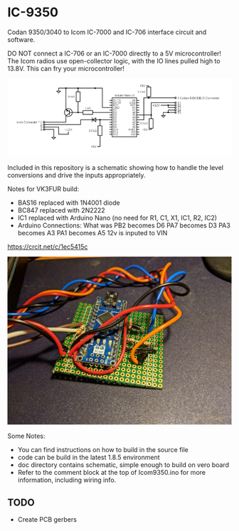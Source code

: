 # IC-9350
Codan 9350/3040 to Icom IC-7000 and IC-706 interface circuit and software.

DO NOT connect a IC-706 or an IC-7000 directly to a 5V microcontroller! The Icom radios use open-collector logic, with the IO lines pulled high to 13.8V. This can fry your microcontroller!

![Circuit Diagram](circuit.png)

Included in this repository is a schematic showing how to handle the level conversions and drive the inputs appropriately.

Notes for VK3FUR build:
  - BAS16 replaced with 1N4001 diode
  - BC847 replaced with 2N2222
  - IC1 replaced with Arduino Nano (no need for R1, C1, X1, IC1, R2, IC2)
  - Arduino Connections:
      What was PB2 becomes D6
               PA7 becomes D3
               PA3 becomes A3
               PA1 becomes A5
               12v is inputed to VIN

https://crcit.net/c/1ec5415c

![Example built board](board-built.jpg)

Some Notes:
  * You can find instructions on how to build in the source file
  * code can be build in the latest 1.8.5 environment
  * doc directory contains schematic, simple enough to build on vero board
  * Refer to the comment block at the top of Icom9350.ino for more information, including wiring info.

TODO
----
* Create PCB gerbers
